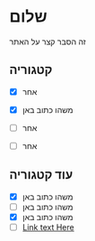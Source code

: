 # שלום
זה הסבר קצר על האתר
## קטגוריה
- [x] אחר
- [x] משהו כתוב באן
- [ ] אחר
- [ ] אחר


## עוד קטגוריה
- [x] משהו כתוב באן
- [ ] משהו כתוב באן
- [x] משהו כתוב באן
- [ ] [Link text Here](https://link-url-here.org)
